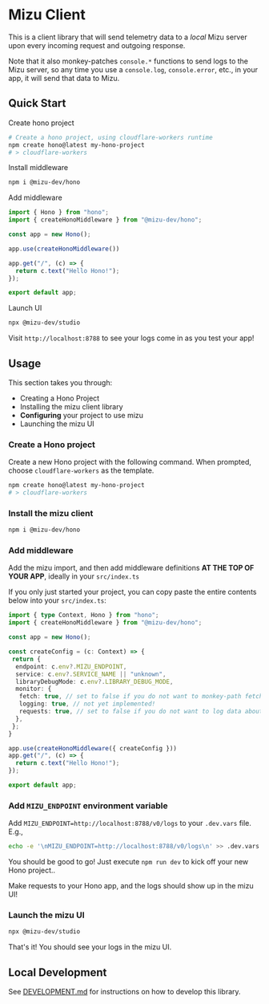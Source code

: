 # Mizu Client

This is a client library that will send telemetry data to a *local* Mizu server upon every incoming request and outgoing response.

Note that it also monkey-patches `console.*` functions to send logs to the Mizu server, 
so any time you use a `console.log`, `console.error`, etc., in your app, it will send that data to Mizu.

## Quick Start

Create hono project
```sh
# Create a hono project, using cloudflare-workers runtime
npm create hono@latest my-hono-project
# > cloudflare-workers
```

Install middleware

```sh
npm i @mizu-dev/hono
```

Add middleware

```ts
import { Hono } from "hono";
import { createHonoMiddleware } from "@mizu-dev/hono";

const app = new Hono();

app.use(createHonoMiddleware())

app.get("/", (c) => {
  return c.text("Hello Hono!");
});

export default app;
```

Launch UI

```sh
npx @mizu-dev/studio
```

Visit `http://localhost:8788` to see your logs come in as you test your app!

## Usage

This section takes you through:

- Creating a Hono Project
- Installing the mizu client library
- **Configuring** your project to use mizu
- Launching the mizu UI

### Create a Hono project

Create a new Hono project with the following command. When prompted, choose `cloudflare-workers` as the template.

```sh
npm create hono@latest my-hono-project
# > cloudflare-workers
```

### Install the mizu client

```sh
npm i @mizu-dev/hono
```

### Add middleware

Add the mizu import, and then add middleware definitions **AT THE TOP OF YOUR APP**, ideally in your `src/index.ts`

If you only just started your project, you can copy paste the entire contents below into your `src/index.ts`:

```ts
import { type Context, Hono } from "hono";
import { createHonoMiddleware } from "@mizu-dev/hono";

const app = new Hono();

const createConfig = (c: Context) => {
 return {
  endpoint: c.env?.MIZU_ENDPOINT,
  service: c.env?.SERVICE_NAME || "unknown",
  libraryDebugMode: c.env?.LIBRARY_DEBUG_MODE,
  monitor: {
   fetch: true, // set to false if you do not want to monkey-path fetch and send data about external network requests to mizu
   logging: true, // not yet implemented!
   requests: true, // set to false if you do not want to log data about each request and response to mizu
  },
 };
}

app.use(createHonoMiddleware({ createConfig }))
app.get("/", (c) => {
  return c.text("Hello Hono!");
});

export default app;
```

### Add `MIZU_ENDPOINT` environment variable

Add `MIZU_ENDPOINT=http://localhost:8788/v0/logs` to your `.dev.vars` file. E.g.,

```sh
echo -e '\nMIZU_ENDPOINT=http://localhost:8788/v0/logs\n' >> .dev.vars
```

You should be good to go! Just execute `npm run dev` to kick off your new Hono project..

Make requests to your Hono app, and the logs should show up in the mizu UI!

### Launch the mizu UI

```sh
npx @mizu-dev/studio
```

That's it! You should see your logs in the mizu UI.

## Local Development

See [DEVELOPMENT.md](./DEVELOPMENT.md) for instructions on how to develop this library.